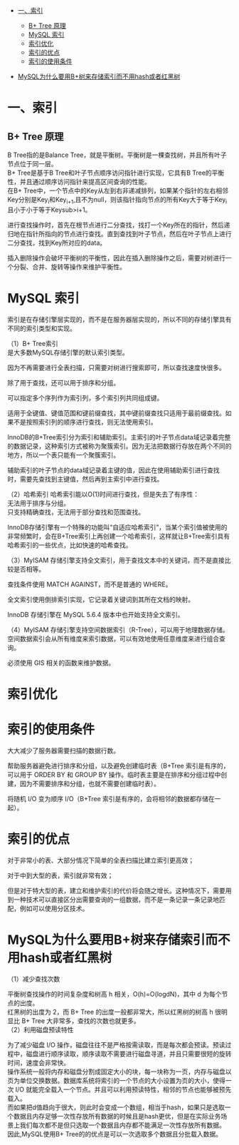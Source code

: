 * [一、索引](#一索引)
    * [B+ Tree 原理](#b-tree-原理)
    * [MySQL 索引](#mysql-索引)
    * [索引优化](#索引优化)
    * [索引的优点](#索引的优点)
    * [索引的使用条件](#索引的使用条件)



* [MySQL为什么要用B+树来存储索引而不用hash或者红黑树](#MySQL为什么要用B+树来存储索引而不用hash或者红黑树)


# 一、索引
## B+ Tree 原理
B Tree指的是Balance Tree，就是平衡树。平衡树是一棵查找树，并且所有叶子节点位于同一层。  
B+ Tree是基于B Tree和叶子节点顺序访问指针进行实现，它具有B Tree的平衡性，并且通过顺序访问指针来提高区间查询的性能。  
在B+ Tree中，一个节点中的Key从左到右非递减排列，如果某个指针的左右相邻Key分别是Key<sub>i</sub>和Key<sub>i+1</sub>,且不为null，则该指针指向节点的所有Key大于等于Key<sub>i</sub>且小于小于等于Keysub>i+1</sub>。

进行查找操作时，首先在根节点进行二分查找，找打一个Key所在的指针，然后递归地在指针所指向的节点进行查找。直到查找到叶子节点，然后在叶子节点上进行二分查找，找到Key所对应的data。

插入删除操作会破坏平衡树的平衡性，因此在插入删除操作之后，需要对树进行一个分裂、合并、旋转等操作来维护平衡性。

# MySQL 索引
索引是在存储引擎层实现的，而不是在服务器层实现的，所以不同的存储引擎具有不同的索引类型和实现。

（1）B+ Tree索引  
是大多数MySQL存储引擎的默认索引类型。  

因为不再需要进行全表扫描，只需要对树进行搜索即可，所以查找速度快很多。

除了用于查找，还可以用于排序和分组。  

可以指定多个序列作为索引列，多个索引列共同组成键。

适用于全键值、键值范围和键前缀查找，其中键前缀查找只适用于最前缀查找。如果不是按照索引列的顺序进行查找，则无法使用索引。

InnoDB的B+Tree索引分为索引和辅助索引。主索引的叶子节点data域记录着完整的数据记录，这种索引方式被称为聚簇索引。因为无法把数据行存放在两个不同的地方，所以一个表只能有一个聚簇索引。

辅助索引的叶子节点的data域记录着主键的值，因此在使用辅助索引进行查找时，需要先查找到主键值，然后再到主索引中进行查找。

（2）哈希索引
哈希索引能以O(1)时间进行查找，但是失去了有序性：  
无法用于排序与分组。  
只支持精确查找，无法用于部分查找和范围查找。

InnoDB存储引擎有一个特殊的功能叫“自适应哈希索引”，当某个索引值被使用的非常频繁时，会在B+Tree索引上再创建一个哈希索引，这样就让B+Tree索引具有哈希索引的一些优点，比如快速的哈希查找。

（3）MyISAM 存储引擎支持全文索引，用于查找文本中的关键词，而不是直接比较是否相等。

查找条件使用 MATCH AGAINST，而不是普通的 WHERE。

全文索引使用倒排索引实现，它记录着关键词到其所在文档的映射。

InnoDB 存储引擎在 MySQL 5.6.4 版本中也开始支持全文索引。

（4）MyISAM 存储引擎支持空间数据索引（R-Tree），可以用于地理数据存储。空间数据索引会从所有维度来索引数据，可以有效地使用任意维度来进行组合查询。

必须使用 GIS 相关的函数来维护数据。

# 索引优化


# 索引的使用条件
大大减少了服务器需要扫描的数据行数。

帮助服务器避免进行排序和分组，以及避免创建临时表（B+Tree 索引是有序的，可以用于 ORDER BY 和 GROUP BY 操作。临时表主要是在排序和分组过程中创建，因为不需要排序和分组，也就不需要创建临时表）。

将随机 I/O 变为顺序 I/O（B+Tree 索引是有序的，会将相邻的数据都存储在一起）。

# 索引的优点
对于非常小的表、大部分情况下简单的全表扫描比建立索引更高效；

对于中到大型的表，索引就非常有效；

但是对于特大型的表，建立和维护索引的代价将会随之增长。这种情况下，需要用到一种技术可以直接区分出需要查询的一组数据，而不是一条记录一条记录地匹配，例如可以使用分区技术。

# MySQL为什么要用B+树来存储索引而不用hash或者红黑树

（1）减少查找次数  

平衡树查找操作的时间复杂度和树高 h 相关，O(h)=O(logdN)，其中 d 为每个节点的出度。  
红黑树的出度为 2，而 B+ Tree 的出度一般都非常大，所以红黑树的树高 h 很明显比 B+ Tree 大非常多，查找的次数也就更多。  
（2）利用磁盘预读特性

为了减少磁盘 I/O 操作，磁盘往往不是严格按需读取，而是每次都会预读。预读过程中，磁盘进行顺序读取，顺序读取不需要进行磁盘寻道，并且只需要很短的旋转时间，速度会非常快。  
操作系统一般将内存和磁盘分割成固定大小的块，每一块称为一页，内存与磁盘以页为单位交换数据。数据库系统将索引的一个节点的大小设置为页的大小，使得一次 I/O 就能完全载入一个节点。并且可以利用预读特性，相邻的节点也能够被预先载入。  
而如果把d值趋向于很大，则此时会变成一个数组，相当于hash，如果只是选取一个数据且内存足够一次性存放所有数据的时候且是hash更优，但是在实际业务场景上我们每次都不是但只选取一个数据且内存都不能满足一次性存放所有数据。  
因此,MySQL使用B+ Tree的的优点是可以一次选取多个数据且分批载入数据。


